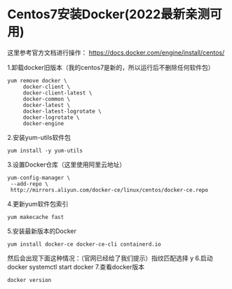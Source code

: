 
# Centos7安装Docker(2022最新亲测可用)


这里参考官方文档进行操作：
https://docs.docker.com/engine/install/centos/

1.卸载docker旧版本（我的centos7是新的，所以运行后不删除任何软件包）
```commandline
yum remove docker \
     docker-client \
     docker-client-latest \
     docker-common \
     docker-latest \
     docker-latest-logrotate \
     docker-logrotate \
     docker-engine

```


2.安装yum-utils软件包
```commandline
yum install -y yum-utils
```

3.设置Docker仓库（这里使用阿里云地址）
```commandline
yum-config-manager \
 --add-repo \
 http://mirrors.aliyun.com/docker-ce/linux/centos/docker-ce.repo
```

4.更新yum软件包索引
```commandline
yum makecache fast
```

5.安装最新版本的Docker
```commandline
yum install docker-ce docker-ce-cli containerd.io
```

然后会出现下面这种情况：（官网已经给了我们提示）指纹匹配选择 y
6.启动docker
systemctl start docker
7.查看docker版本
```commandline
docker version
```
